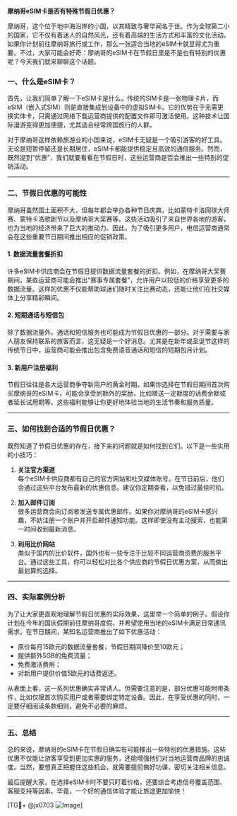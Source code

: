 **摩纳哥eSIM卡是否有特殊节假日优惠？**

摩纳哥，这个位于地中海沿岸的小国，以其精致与奢华闻名于世。作为全球第二小的国家，它不仅有着迷人的自然风光，还有着高端的生活方式和丰富的文化活动。如果你计划前往摩纳哥旅行或工作，那么一张适合当地的eSIM卡就显得尤为重要。不过，大家可能会好奇：摩纳哥的eSIM卡在节假日里是不是也有特别的优惠呢？今天我们就来聊聊这个话题。

### 一、什么是eSIM卡？

首先，让我们简单了解一下eSIM卡是什么。传统的SIM卡是一张物理卡片，而eSIM（嵌入式SIM）则是直接集成到设备中的虚拟SIM卡。它的优势在于无需更换实体卡，只需通过网络下载运营商提供的配置文件即可激活使用。这种技术让国际漫游变得更加便捷，尤其适合经常跨国旅行的人群。

对于摩纳哥这样依赖旅游业的小国来说，eSIM卡无疑是一个吸引游客的好工具。无论是短暂停留还是长期居住，eSIM卡都能提供稳定且高效的通信服务。然而，既然提到“优惠”，我们就要看看在节假日时，这些运营商是否会推出一些特别的促销活动。

---

### 二、节假日优惠的可能性

摩纳哥虽然国土面积不大，但每年都会举办各种节日庆典，比如蒙特卡洛网球大师赛、蒙特卡洛歌剧节以及摩纳哥大奖赛等。这些活动吸引了来自世界各地的游客，也为当地的经济带来了巨大的推动力。因此，为了吸引更多用户，电信运营商通常会在这些重要节日期间推出相应的促销政策。

#### 1. 数据流量套餐折扣

许多eSIM卡供应商会在节假日提供数据流量套餐的折扣。例如，在摩纳哥大奖赛期间，某些运营商可能会推出“赛事专属套餐”，允许用户以较低的价格享受更多的数据流量。这样的优惠不仅能帮助球迷们随时关注比赛动态，还能让他们在社交媒体上分享精彩瞬间。

#### 2. 短期通话与短信包

除了数据流量外，通话和短信服务也可能成为节假日优惠的一部分。对于需要与家人朋友保持联系的旅客而言，这无疑是一个好消息。尤其是在新年或圣诞节这样的传统节日中，运营商可能会推出包含免费语音通话和短信的短期包月计划。

#### 3. 新用户注册福利

节假日往往是各大运营商争夺新用户的黄金时期。如果你选择在节假日期间首次购买摩纳哥的eSIM卡，可能会享受到额外的奖励，比如赠送一定额度的话费余额或者延长试用期等。这些福利能够让你更好地体验当地的生活节奏和服务质量。

---

### 三、如何找到合适的节假日优惠？

既然知道了节假日优惠的存在，接下来的问题就是如何找到它们。以下是一些实用的小技巧：

1. **关注官方渠道**  
   每个eSIM卡供应商都有自己的官方网站和社交媒体账号。在节日前后，他们会通过这些平台发布最新的优惠信息。建议你定期查看，以免错过最佳时机。

2. **加入邮件订阅**  
   很多运营商会向订阅者发送专属优惠邮件。如果你对摩纳哥的eSIM卡感兴趣，不妨注册一个账户并开启邮件通知功能。这样即使没有主动搜索，也能第一时间收到最新消息。

3. **利用比价网站**  
   类似于国内的比价软件，国外也有一些专注于比较不同运营商资费的服务平台。通过这些工具，你可以轻松对比各个供应商的节假日优惠方案，从而做出最划算的选择。

---

### 四、实际案例分析

为了让大家更直观地理解节假日优惠的实际效果，这里举一个简单的例子。假设你计划在今年的国庆假期前往摩纳哥度假，并希望使用当地的eSIM卡满足日常通讯需求。在节日期间，某知名运营商推出了如下优惠活动：

- 原价每月15欧元的数据流量套餐，节假日期间降价至10欧元；
- 提供额外5GB的免费流量；
- 免费激活费用；
- 对新用户提供价值5欧元的话费返还。

从表面上看，这一系列优惠确实非常诱人。但需要注意的是，部分优惠可能附带条件，比如仅限首次购买用户或者需要绑定特定设备。因此，在享受优惠的同时，一定要仔细阅读条款细则，避免不必要的麻烦。

---

### 五、总结

总的来说，摩纳哥的eSIM卡在节假日确实有可能推出一些特别的优惠措施。这些优惠不仅能让游客享受到更加实惠的服务，还能增强他们对当地运营商品牌的忠诚度。当然，要想真正把握住这些机会，就需要提前做好功课，密切关注相关信息。

最后提醒大家，在选择eSIM卡时不要只盯着价格，还要综合考虑信号覆盖范围、客服支持等因素。毕竟，一个好的通信体验才能让旅途更加愉快！

[TG💪+ @jx0703 ![Image](https://github.com/user-attachments/assets/dbca1d08-cadb-493c-b0ec-ad6f7a83f270)]